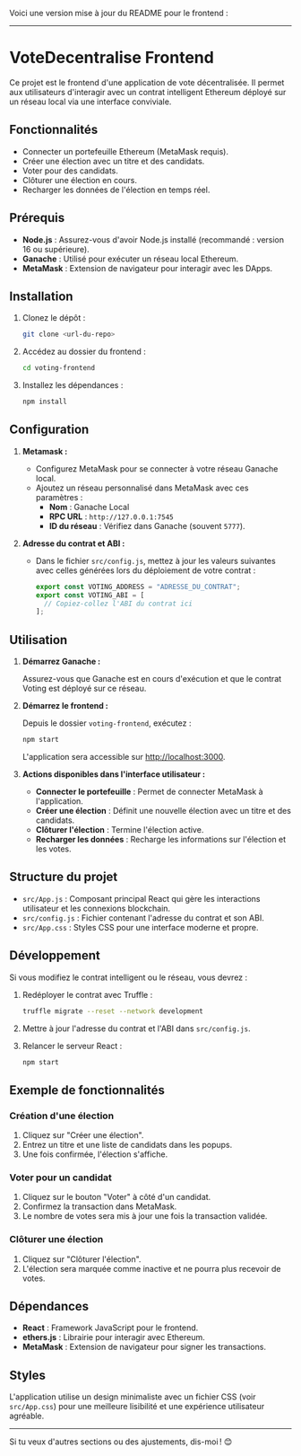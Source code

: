 Voici une version mise à jour du README pour le frontend :

---

# VoteDecentralise Frontend

Ce projet est le frontend d'une application de vote décentralisée. Il permet aux utilisateurs d'interagir avec un contrat intelligent Ethereum déployé sur un réseau local via une interface conviviale.

## Fonctionnalités

- Connecter un portefeuille Ethereum (MetaMask requis).
- Créer une élection avec un titre et des candidats.
- Voter pour des candidats.
- Clôturer une élection en cours.
- Recharger les données de l'élection en temps réel.

## Prérequis

- **Node.js** : Assurez-vous d'avoir Node.js installé (recommandé : version 16 ou supérieure).
- **Ganache** : Utilisé pour exécuter un réseau local Ethereum.
- **MetaMask** : Extension de navigateur pour interagir avec les DApps.

## Installation

1. Clonez le dépôt :

   ```bash
   git clone <url-du-repo>
   ```

2. Accédez au dossier du frontend :

   ```bash
   cd voting-frontend
   ```

3. Installez les dépendances :

   ```bash
   npm install
   ```

## Configuration

1. **Metamask :**
   - Configurez MetaMask pour se connecter à votre réseau Ganache local.
   - Ajoutez un réseau personnalisé dans MetaMask avec ces paramètres :
     - **Nom** : Ganache Local
     - **RPC URL** : `http://127.0.0.1:7545`
     - **ID du réseau** : Vérifiez dans Ganache (souvent `5777`).

2. **Adresse du contrat et ABI :**
   - Dans le fichier `src/config.js`, mettez à jour les valeurs suivantes avec celles générées lors du déploiement de votre contrat :
     ```javascript
     export const VOTING_ADDRESS = "ADRESSE_DU_CONTRAT";
     export const VOTING_ABI = [
       // Copiez-collez l'ABI du contrat ici
     ];
     ```

## Utilisation

1. **Démarrez Ganache :**

   Assurez-vous que Ganache est en cours d'exécution et que le contrat Voting est déployé sur ce réseau.

2. **Démarrez le frontend :**

   Depuis le dossier `voting-frontend`, exécutez :

   ```bash
   npm start
   ```

   L'application sera accessible sur [http://localhost:3000](http://localhost:3000).

3. **Actions disponibles dans l'interface utilisateur :**
   - **Connecter le portefeuille** : Permet de connecter MetaMask à l'application.
   - **Créer une élection** : Définit une nouvelle élection avec un titre et des candidats.
   - **Clôturer l'élection** : Termine l'élection active.
   - **Recharger les données** : Recharge les informations sur l'élection et les votes.

## Structure du projet

- `src/App.js` : Composant principal React qui gère les interactions utilisateur et les connexions blockchain.
- `src/config.js` : Fichier contenant l'adresse du contrat et son ABI.
- `src/App.css` : Styles CSS pour une interface moderne et propre.

## Développement

Si vous modifiez le contrat intelligent ou le réseau, vous devrez :

1. Redéployer le contrat avec Truffle :
   ```bash
   truffle migrate --reset --network development
   ```

2. Mettre à jour l'adresse du contrat et l'ABI dans `src/config.js`.

3. Relancer le serveur React :
   ```bash
   npm start
   ```

## Exemple de fonctionnalités

### Création d'une élection
1. Cliquez sur "Créer une élection".
2. Entrez un titre et une liste de candidats dans les popups.
3. Une fois confirmée, l'élection s'affiche.

### Voter pour un candidat
1. Cliquez sur le bouton "Voter" à côté d'un candidat.
2. Confirmez la transaction dans MetaMask.
3. Le nombre de votes sera mis à jour une fois la transaction validée.

### Clôturer une élection
1. Cliquez sur "Clôturer l'élection".
2. L'élection sera marquée comme inactive et ne pourra plus recevoir de votes.

## Dépendances

- **React** : Framework JavaScript pour le frontend.
- **ethers.js** : Librairie pour interagir avec Ethereum.
- **MetaMask** : Extension de navigateur pour signer les transactions.

## Styles

L'application utilise un design minimaliste avec un fichier CSS (voir `src/App.css`) pour une meilleure lisibilité et une expérience utilisateur agréable.

---

Si tu veux d'autres sections ou des ajustements, dis-moi ! 😊
